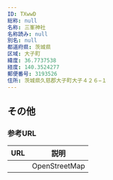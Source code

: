 ```yaml
---
ID: TXwwD
総称: null
名称: 三峯神社
名称読み: null
別名: null
都道府県: 茨城県
区域: 大子町
緯度: 36.7737538
経度: 140.3524277
郵便番号: 3193526
住所: 茨城県久慈郡大子町大子４２６−１
---
```


## その他

### 参考URL

| URL | 説明          |
| --- | ------------- |
|     | OpenStreetMap |
